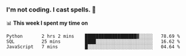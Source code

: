 ### I'm not coding. I cast spells. 🎩

📊 **This week I spent my time on**
<!--START_SECTION:waka-->
```text
Python       2 hrs 2 mins    ███████████████████▓░░░░░   78.69 % 
SQL          25 mins         ████░░░░░░░░░░░░░░░░░░░░░   16.62 % 
JavaScript   7 mins          █░░░░░░░░░░░░░░░░░░░░░░░░   04.64 % 
```
<!--END_SECTION:waka-->
